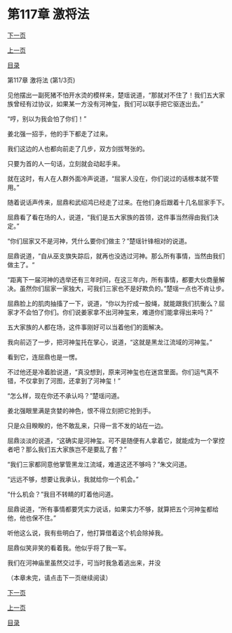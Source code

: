 <h1>第117章  激将法</h1>
            <div><p><a href="./349_%E7%AC%AC117%E7%AB%A0_%E6%BF%80%E5%B0%86%E6%B3%95.md">下一页</a></p><p><a href="./347_%E7%AC%AC116%E7%AB%A0_%E5%86%92%E7%89%8C%E8%B4%A7.md">上一页</a></p><p><a href="../">目录</a></p></div>
            <div><p>第117章  激将法 (第1/3页)</p><p>见他摆出一副死猪不怕开水烫的模样来，楚瑶说道，“那就对不住了！我们五大家族曾经有过协议，如果某一方没有河神玺，我们可以联手把它驱逐出去。”</p><p>“哼，别以为我会怕了你们！”</p><p>姜北强一招手，他的手下都走了过来。</p><p>我们这边的人也都向前走了几步，双方剑拔弩张的。</p><p>只要为首的人一句话，立刻就会动起手来。</p><p>就在这时，有人在人群外面冷声说道，“屈家人没在，你们说过的话根本就不管用。”</p><p>随着说话声传来，屈鼎和武绍鸿已经走了过来。在他们身后跟着十几名屈家手下。</p><p>屈鼎看了看在场的人，说道，“我们是五大家族的首领，这件事当然得由我们决定。”</p><p>“你们屈家又不是河神，凭什么要你们做主？”楚瑶针锋相对的说道。</p><p>屈鼎说道，“自从巫支旗失踪后，就再也没选过河神。那么所有事情，当然由我们做主了。“</p><p>“距离下一届河神的选举还有三年时间，在这三年内，所有事情，都要大伙商量解决。虽然你们屈家一家独大，可我们三家也不是好欺负的。”楚瑶一点也不肯让步。</p><p>屈鼎脸上的肌肉抽搐了一下，说道，“你以为拧成一股绳，就能跟我们抗衡么？屈家才不会怕了你们。你们说姜家拿不出河神玺来，难道你们能拿得出来吗？”</p><p>五大家族的人都在场，这件事刚好可以当着他们的面解决。</p><p>我向前迈了一步，把河神玺托在掌心，说道，“这就是黑龙江流域的河神玺。”</p><p>看到它，连屈鼎也是一愣。</p><p>不过他还是冷着脸说道，“真没想到，原来河神玺也在迷宫里面。你们运气真不错，不仅拿到了河图，还拿到了河神玺！”</p><p>“怎么样，现在你还不承认吗？”楚瑶问道。</p><p>姜北强眼里满是贪婪的神色，恨不得立刻把它抢到手。</p><p>只是众目睽睽的，他不敢乱来，只得一言不发的站在一边。</p><p>屈鼎淡淡的说道，“这确实是河神玺。可不是随便有人拿着它，就能成为一个掌控者吧？那么我们五大家族岂不是要乱了套？”</p><p>“我们三家都同意他掌管黑龙江流域，难道这还不够吗？”朱文问道。</p><p>“远远不够，想要让我承认，我就给你一个机会。”</p><p>“什么机会？”我目不转睛的盯着他问道。</p><p>屈鼎说道，“所有事情都要凭实力说话，如果实力不够，就算把五个河神玺都给他，他也保不住。”</p><p>听他这么说，我有些明白了，他打算借着这个机会除掉我。</p><p>屈鼎似笑非笑的看着我。他似乎将了我一军。</p><p>我们在河神庙里虽然交过手，可当时我急着逃出来，并没</p><p>（本章未完，请点击下一页继续阅读）</p></div>
            <div><p><a href="./349_%E7%AC%AC117%E7%AB%A0_%E6%BF%80%E5%B0%86%E6%B3%95.md">下一页</a></p><p><a href="./347_%E7%AC%AC116%E7%AB%A0_%E5%86%92%E7%89%8C%E8%B4%A7.md">上一页</a></p><p><a href="../">目录</a></p></div>